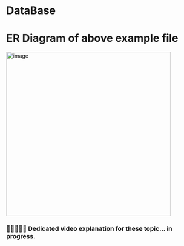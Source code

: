 # DataBase

# ER Diagram of above example file

<img width="434" alt="image" src="https://github.com/Akashay-Anand/DataBase/assets/82114930/529ddcdc-415f-414c-94bd-142b9dd275c6">


### 🧑🏻‍💻🎥📸 Dedicated video explanation for these topic... in progress.
